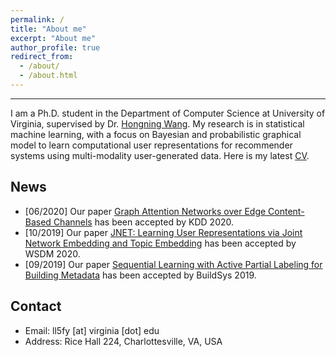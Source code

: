 ```yaml
---
permalink: /
title: "About me"
excerpt: "About me"
author_profile: true
redirect_from: 
  - /about/
  - /about.html
---
```

-------
I am a Ph.D. student in the Department of Computer Science at University of Virginia, supervised by Dr. [Hongning Wang](http://www.cs.virginia.edu/~hw5x/). My research is in statistical machine learning, with a focus on Bayesian and probabilistic graphical model to learn computational user representations for recommender systems using multi-modality user-generated data. Here is my latest [CV](http://louise-lulin.github.io/files/CV.pdf).

News
--------
- [06/2020] Our paper [Graph Attention Networks over Edge Content-Based Channels]() has been accepted by KDD 2020.
- [10/2019] Our paper [JNET: Learning User Representations via Joint Network Embedding and Topic Embedding]() has been accepted by WSDM 2020.
- [09/2019] Our paper [Sequential Learning with Active Partial Labeling for Building Metadata]() has been accepted by BuildSys 2019.

Contact
--------
- Email: ll5fy [at] virginia [dot] edu
- Address: Rice Hall 224, Charlottesville, VA, USA
